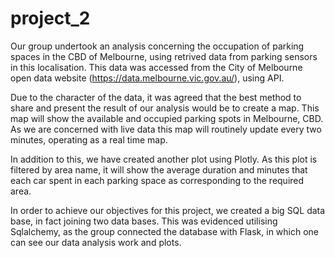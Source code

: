 # project_2

Our group undertook an analysis concerning the occupation of parking spaces in the CBD of Melbourne, using retrived data from parking sensors in this localisation. This data was accessed from the City of Melbourne open data website (https://data.melbourne.vic.gov.au/), using API.

Due to the character of the data, it was agreed that the best method to share and present the result of our analysis would be to create a map.  This map will show the available and occupied parking spots in Melbourne, CBD. As we are concerned with live data this map will routinely update every two minutes, operating as a real time map. 

In addition to this, we have created another plot using Plotly. As this plot is filtered by area name, it will show the average duration and minutes that each car spent in each parking space as corresponding to the required area. 

In order to achieve our objectives for this project, we created a big SQL data base, in fact joining two data bases. This was evidenced utilising Sqlalchemy, as the group connected the database with Flask, in which one can see our data analysis work and plots. 

